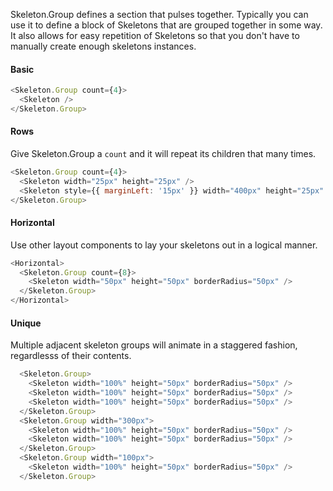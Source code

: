 Skeleton.Group defines a section that pulses together. Typically you can use it to define a block of Skeletons that are grouped together in some way. It also allows for easy repetition of Skeletons so that you don't have to manually create enough skeletons instances.

#### Basic

```js
<Skeleton.Group count={4}>
  <Skeleton />
</Skeleton.Group>
```

#### Rows

Give Skeleton.Group a `count` and it will repeat its children that many times.

```js
<Skeleton.Group count={4}>
  <Skeleton width="25px" height="25px" />
  <Skeleton style={{ marginLeft: '15px' }} width="400px" height="25px" />
</Skeleton.Group>
```

#### Horizontal

Use other layout components to lay your skeletons out in a logical manner.

```js
<Horizontal>
  <Skeleton.Group count={8}>
    <Skeleton width="50px" height="50px" borderRadius="50px" />
  </Skeleton.Group>
</Horizontal>
```

#### Unique

Multiple adjacent skeleton groups will animate in a staggered fashion, regardlesss of their contents.

```js
  <Skeleton.Group>
    <Skeleton width="100%" height="50px" borderRadius="50px" />
    <Skeleton width="100%" height="50px" borderRadius="50px" />
    <Skeleton width="100%" height="50px" borderRadius="50px" />
  </Skeleton.Group>
  <Skeleton.Group width="300px">
    <Skeleton width="100%" height="50px" borderRadius="50px" />
    <Skeleton width="100%" height="50px" borderRadius="50px" />
  </Skeleton.Group>
  <Skeleton.Group width="100px">
    <Skeleton width="100%" height="50px" borderRadius="50px" />
  </Skeleton.Group>
```
